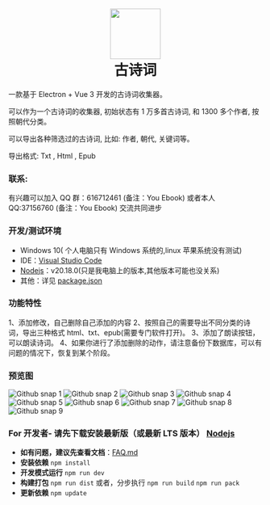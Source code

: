 # <div align='center'><img src="https://github.com/laowus/My-Gsc/blob/main/public/icon.png" width="100" height="100"><br/>古诗词</div>

一款基于 Electron + Vue 3 开发的古诗词收集器。

可以作为一个古诗词的收集器, 初始状态有 1 万多首古诗词, 和 1300 多个作者, 按照朝代分类。

可以导出各种筛选过的古诗词, 比如: 作者, 朝代, 关键词等。

导出格式: Txt , Html , Epub

### 联系:

有兴趣可以加入
QQ 群：616712461 (备注：You Ebook)
或者本人
QQ:37156760 (备注：You Ebook)
交流共同进步

### 开发/测试环境

- Windows 10( 个人电脑只有 Windows 系统的,linux 苹果系统没有测试)
- IDE：[Visual Studio Code](https://code.visualstudio.com/)
- [Nodejs](https://nodejs.org/)：v20.18.0(只是我电脑上的版本,其他版本可能也没关系)
- 其他：详见 [package.json](package.json)

### 功能特性

1、添加修改，自己删除自己添加的内容
2、按照自己的需要导出不同分类的诗词，导出三种格式 html、txt、epub(需要专门软件打开)。
3、添加了朗读按钮，可以朗读诗词。
4、如果你进行了添加删除的动作，请注意备份下数据库，可以有问题的情况下，恢复到某个阶段。

### 预览图

![Github snap 1](https://github.com/laowus/My-Gsc/blob/main/shoot/01.jpg)
![Github snap 2](https://github.com/laowus/My-Gsc/blob/main/shoot/02.jpg)
![Github snap 3](https://github.com/laowus/My-Gsc/blob/main/shoot/03.jpg)
![Github snap 4](https://github.com/laowus/My-Gsc/blob/main/shoot/04.jpg)
![Github snap 5](https://github.com/laowus/My-Gsc/blob/main/shoot/05.jpg)
![Github snap 6](https://github.com/laowus/My-Gsc/blob/main/shoot/06.jpg)
![Github snap 7](https://github.com/laowus/My-Gsc/blob/main/shoot/07.jpg)
![Github snap 8](https://github.com/laowus/My-Gsc/blob/main/shoot/08.jpg)
![Github snap 9](https://github.com/laowus/My-Gsc/blob/main/shoot/09.jpg)

### For 开发者- 请先下载安装最新版（或最新 LTS 版本） [Nodejs](https://nodejs.org/)

- <b>如有问题，建议先查看文档</b>：[FAQ.md](FAQ.md)
- <b>安装依赖</b>
  `npm install`
- <b>开发模式运行</b>
  `npm run dev`
- <b>构建打包</b>
  `npm run dist`
  或者，分步执行
  `npm run build`
  `npm run pack`
- <b>更新依赖</b>
  `npm update`
